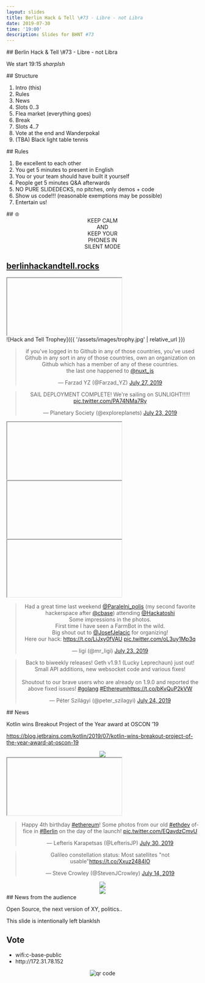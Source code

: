 ```yaml
---
layout: slides
title: Berlin Hack & Tell \#73 - Libre - not Libra
date: 2019-07-30
time: '19:00'
description: Slides for BHNT #73
---
```


<section data-markdown>
## Berlin Hack & Tell \#73 - Libre - not Libra

We start 19:15 *sharpIsh*
</section>

<section data-markdown>
## Structure

1. Intro (this)
1. Rules
1. News
1. Slots 0..3
1. Flea market (everything goes)
1. Break
1. Slots 4..7
1. Vote at the end and Wanderpokal
1. (TBA) Black light table tennis
</section>

<section data-markdown>
## Rules

1. Be excellent to each other
1. You get 5 minutes to present in English
1. You or your team should have built it yourself
1. People get 5 minutes Q&A afterwards
1. NO PURE SLIDEDECKS, no pitches, only demos + code
1. Show us code!!! (reasonable exemptions may be possible)
1. Entertain us!
</section>

<section data-markdown>
## &#9812;
<center>
KEEP CALM</br>
AND</br>
KEEP YOUR</br>
PHONES IN</br>
SILENT MODE</br>
</center>
</section>

<section>
<h2><a href="https://berlinhackandtell.rocks/">berlinhackandtell.rocks</a></h2>
<iframe class="stretch" data-src="https://berlinhackandtell.rocks"></iframe>
</section>

<section data-markdown>
![Hack and Tell Trophey]({{ '/assets/images/trophy.jpg' | relative_url }})
</section>


<section>

<center>

<blockquote class="twitter-tweet"><p lang="en" dir="ltr">if you&#39;ve logged in to Github in any of those countries, you&#39;ve used Github in any sort in any of those countries, own an organization on Github which has a member of any of these countries.<br>the last one happened to <a href="https://twitter.com/nuxt_js?ref_src=twsrc%5Etfw">@nuxt_js</a></p>&mdash; Farzad YZ (@Farzad_YZ) <a href="https://twitter.com/Farzad_YZ/status/1155180967004389377?ref_src=twsrc%5Etfw">July 27, 2019</a></blockquote> <script async src="https://platform.twitter.com/widgets.js" charset="utf-8"></script>
</center>

</section>

<section>

<center>
<blockquote class="twitter-tweet"><p lang="en" dir="ltr">SAIL DEPLOYMENT COMPLETE! We&#39;re sailing on SUNLIGHT!!!!! <a href="https://t.co/PA74NMa7Ry">pic.twitter.com/PA74NMa7Ry</a></p>&mdash; Planetary Society (@exploreplanets) <a href="https://twitter.com/exploreplanets/status/1153746079134842880?ref_src=twsrc%5Etfw">July 23, 2019</a></blockquote> <script async src="https://platform.twitter.com/widgets.js" charset="utf-8"></script>
</center>

</section>

<section>

<iframe class="stretch" data-src="https://volksentscheid-transparenz.de"></iframe>
</section>




<section>

<iframe class="stretch" data-src="https://twitter.com/RealBankReform/status/1151541426179756032"></iframe>
</section>

<section>

<iframe class="stretch" data-src="https://www.dw.com/en/kraftwerk-case-eu-top-court-defines-rules-of-sampling/a-46916334"></iframe>
</section>




<section>

<center>

<blockquote class="twitter-tweet"><p lang="en" dir="ltr">Had a great time last weekend <a href="https://twitter.com/Paralelni_polis?ref_src=twsrc%5Etfw">@Paralelni_polis</a> (my second favorite hackerspace after <a href="https://twitter.com/cbase?ref_src=twsrc%5Etfw">@cbase</a>) attending <a href="https://twitter.com/Hackatoshi?ref_src=twsrc%5Etfw">@Hackatoshi</a><br>Some impressions in the photos.<br>First time I have seen a FarmBot in the wild.<br>Big shout out to <a href="https://twitter.com/JosefJelacic?ref_src=twsrc%5Etfw">@JosefJelacic</a> for organizing!<br>Here our hack: <a href="https://t.co/LiJxy0fVAU">https://t.co/LiJxy0fVAU</a> <a href="https://t.co/oL3uy1Mp3q">pic.twitter.com/oL3uy1Mp3q</a></p>&mdash; ligi (@mr_ligi) <a href="https://twitter.com/mr_ligi/status/1153606842855149568?ref_src=twsrc%5Etfw">July 23, 2019</a></blockquote> <script async src="https://platform.twitter.com/widgets.js" charset="utf-8"></script>
</center>

</section>

<section>

<center>

<blockquote class="twitter-tweet"><p lang="en" dir="ltr">Back to biweekly releases! Geth v1.9.1 (Lucky Leprechaun) just out! Small API additions, new websocket code and various fixes!<br><br>Shoutout to our brave users who are already on 1.9.0 and reported the above fixed issues! <a href="https://twitter.com/hashtag/golang?src=hash&amp;ref_src=twsrc%5Etfw">#golang</a> <a href="https://twitter.com/hashtag/Ethereum?src=hash&amp;ref_src=twsrc%5Etfw">#Ethereum</a><a href="https://t.co/bKvQuP2kVW">https://t.co/bKvQuP2kVW</a></p>&mdash; Péter Szilágyi (@peter_szilagyi) <a href="https://twitter.com/peter_szilagyi/status/1153930294233317376?ref_src=twsrc%5Etfw">July 24, 2019</a></blockquote> <script async src="https://platform.twitter.com/widgets.js" charset="utf-8"></script>

</center>

</section>

<section data-markdown>
## News

Kotlin wins Breakout Project of the Year award at OSCON ’19

https://blog.jetbrains.com/kotlin/2019/07/kotlin-wins-breakout-project-of-the-year-award-at-oscon-19

</section>


<section>

<center>


<img src="https://heise.cloudimg.io/width/610/q70.png-lossy-70.webp-lossy-70.foil1/_www-heise-de_/imgs/18/2/7/1/4/1/0/8/turing-a1a98c1bf3c7a1aa.jpeg"/>

</center>

</section>

<section>
<iframe class="stretch" data-src="https://en.wikipedia.org/wiki/Rutger_Hauer"></iframe>
</section>

<section>
<center>
<blockquote class="twitter-tweet"><p lang="en" dir="ltr">Happy 4th birthday <a href="https://twitter.com/hashtag/ethereum?src=hash&amp;ref_src=twsrc%5Etfw">#ethereum</a>! Some photos from our old <a href="https://twitter.com/hashtag/ethdev?src=hash&amp;ref_src=twsrc%5Etfw">#ethdev</a> office in <a href="https://twitter.com/hashtag/Berlin?src=hash&amp;ref_src=twsrc%5Etfw">#Berlin</a> on the day of the launch! <a href="https://t.co/EQavdzCmvU">pic.twitter.com/EQavdzCmvU</a></p>&mdash; Lefteris Karapetsas (@LefterisJP) <a href="https://twitter.com/LefterisJP/status/1156224936840704000?ref_src=twsrc%5Etfw">July 30, 2019</a></blockquote> <script async src="https://platform.twitter.com/widgets.js" charset="utf-8"></script>
</center>
</section>


<section>

<center>

<blockquote class="twitter-tweet"><p lang="en" dir="ltr">Galileo constellation status: Most satellites &quot;not usable&quot;<a href="https://t.co/Xxuz2484lO">https://t.co/Xxuz2484lO</a></p>&mdash; Steve Crowley (@StevenJCrowley) <a href="https://twitter.com/StevenJCrowley/status/1150428383387488257?ref_src=twsrc%5Etfw">July 14, 2019</a></blockquote> <script async src="https://platform.twitter.com/widgets.js" charset="utf-8"></script>


</center>

</section>

<section>

<center>

<img src="https://lh3.googleusercontent.com/6gfINwjbNkhRPEORKS3_B8MBGH-Xcc7VNyW3UzLbLet4QN-ihMOS1P6OUD6lzMl8yu_4bvGFUbsO4mVfyU7-7QCZCnXlJLiqHGFVFymL2QnR-EDXB4kRdHrCuZhgnJ4U12QdBwyn0Ssfnn-Tmj1Hp68WNib3PK612I7H6tQ0qHTBps0kH-MXoq-Zo2SYef2H75aBmXRZK1lNmuCD7fdCX8PrGohOGZiQQOeIU4aCOnnqJifPQpMLggEljlCAV1h0iMH75ilRefm48w8bFKzYiqpxmR-f5RGdhCkXGwyhhkzInFGnxn5CVxIK9-3nThumsu61KEl8tnj3xNaf05lQcQbOFc_oYSW7NkB-fqg_F0a7N08jrEwdxbHzO4ZRaHFlx2gXM7jbzZZ-3CgOjJAIOZywWSDsFt3anP7nFafqMdeZsm8veIXm_xlmqmXs_k2ehtyErB-_hkTHUZbtM0YuHz1UC6CufsscVeVbcjBPMRHGj_v5Pj03ivqyC11PJAn-YtMySh7ozRmzMg_ACUAEhN72OxUXqz6MdFzVfUQtF0YZpHGote1dnauVdyPhJFEAGuCIJWPbutg0fYU0rfEhEJXEf3KaLnEwHmyiPv6Dcb0eTeC0OCkmC9Q6wPE3OvyFb8-Fk0yLQkH23O3_yy3hMK_K_dD9m53clRR8NOw_pUW4vy4xImsYnMYC8npWhvqx9FTdnBTYRrYVkmrXN0L0tpA=w1187-h890-no"/>

</center>

</section>



<section>

<center>

<img src="https://cdn1.spiegel.de/images/image-884532-galleryV9-jqfo-884532.jpg"/>

</center>

</section>

<section data-markdown>
## News from the audience

Open Source, the next version of XY, politics..
</section>

<section data-markdown>
This slide is intentionally left blankIsh
</section>

<section>
<h2>Vote</h2>

<ul>
<li>wifi:c-base-public</li>
<li>http://172.31.78.152</li>
</ul>
<center>
<img src="http://api.qrserver.com/v1/create-qr-code/?color=000000&amp;bgcolor=FFFFFF&amp;data=http%3A%2F%2F172.31.78.152&amp;qzone=1&amp;margin=0&amp;size=400x400&amp;ecc=L" alt="qr code" />
</center>
</section>
